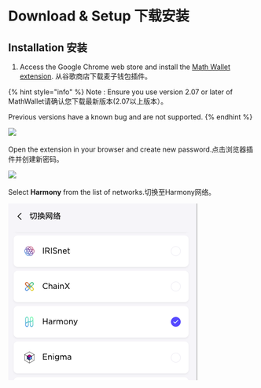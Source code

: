 # Download & Setup 下载安装

## Installation 安装

1. Access the Google Chrome web store and install the [Math Wallet extension](https://chrome.google.com/webstore/detail/math-wallet/afbcbjpbpfadlkmhmclhkeeodmamcflc?hl=en). 从谷歌商店下载麦子钱包插件。

{% hint style="info" %}
Note : Ensure you use version 2.07 or later of MathWallet请确认您下载最新版本\(2.07以上版本）。

Previous versions have a known bug and are not supported.
{% endhint %}

![](../../.gitbook/assets/image-8.png)

Open the extension in your browser and create new password.点击浏览器插件并创建新密码。

![](../../.gitbook/assets/image-36.png)

Select **Harmony** from the list of networks.切换至Harmony网络。

![](../../.gitbook/assets/image%20%2830%29.png)

